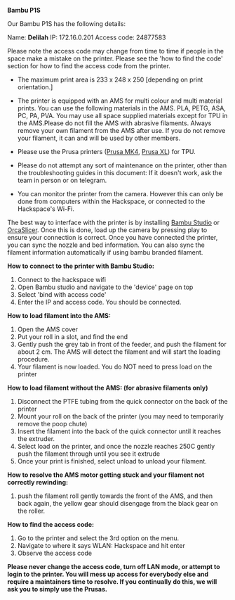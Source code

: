 **Bambu P1S**


Our Bambu P1S has the following details:

Name: **Delilah**
IP: 172.16.0.201
Access code: 24877583

Please note the access code may change from time to time if people in the space make a mistake on the printer. Please see the 'how to find the code' section for how to find the access code from the printer.

- The maximum print area is 233 x 248 x 250 [depending on print orientation.] 

- The printer is equipped with an AMS for multi colour and multi material prints. You can use the following materials in the AMS. PLA, PETG, ASA, PC, PA, PVA. You may use all space supplied materials except for TPU in the AMS.Please do not fill the AMS with abrasive filaments. Always remove your own filament from the AMS after use. If you do not remove your filament, it can and will be used by other members.

- Please use the Prusa printers ([Prusa MK4](./prusa_mk4.md), [Prusa XL](./prusa_xl4.md)) for TPU.

- Please do not attempt any sort of maintenance on the printer, other than the troubleshooting guides in this document: If it doesn't work, ask the team in person or on telegram.

- You can monitor the printer from the camera. However this can only be done from computers within the Hackspace, or connected to the Hackspace's Wi-Fi.

The best way to interface with the printer is by installing [Bambu Studio](https://bambulab.com/en/download/studio) or [OrcaSlicer](https://www.orcaslicer.com/). Once this is done, load up the camera by pressing play to ensure your connection is correct. Once you have connected the printer, you can sync the nozzle and bed information. You can also sync the filament information automatically if using bambu branded filament. 

**How to connect to the printer with Bambu Studio:**

1. Connect to the hackspace wifi
2. Open Bambu studio and navigate to the 'device' page on top
3. Select 'bind with access code' 
4. Enter the IP and access code. You should be connected.

**How to load filament into the AMS:**

1. Open the AMS cover
2. Put your roll in a slot, and find the end
3. Gently push the grey tab in front of the feeder, and push the filament for about 2 cm. The AMS will detect the filament and will start the loading procedure.
4. Your filament is now loaded. You do NOT need to press load on the printer

**How to load filament without the AMS: (for abrasive filaments only)**

1. Disconnect the PTFE tubing from the quick connector on the back of the printer
2. Mount your roll on the back of the printer (you may need to temporarily remove the poop chute)
3. Insert the filament into the back of the quick connector until it reaches the extruder.
4. Select load on the printer, and once the nozzle reaches 250C gently push the filament through until you see it extrude
5. Once your print is finished, select unload to unload your filament.

**How to resolve the AMS motor getting stuck and your filament not correctly rewinding:**

1. push the filament roll gently towards the front of the AMS, and then back again, the yellow gear should disengage from the black gear on the roller.

**How to find the access code:**

1. Go to the printer and select the 3rd option on the menu. 
2. Navigate to where it says WLAN: Hackspace and hit enter
3. Observe the access code

**Please never change the access code, turn off LAN mode, or attempt to login to the printer. You will mess up access for everybody else and require a maintainers time to resolve. If you continually do this, we will ask you to simply use the Prusas.** 


